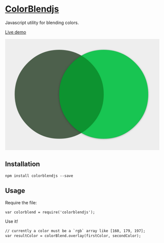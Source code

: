 # [ColorBlendjs](http://javierbyte.github.io/colorblendjs/)

Javascript utility for blending colors.

[Live demo](http://javierbyte.github.io/colorblendjs/)

[![colorblendjs](screenshot.jpg)](http://javierbyte.github.io/colorblendjs/)

## Installation

    npm install colorblendjs --save

## Usage

Require the file:

    var colorblend = require('colorblendjs');

Use it!

    // currently a color must be a `rgb` array like [160, 179, 197];
    var resultColor = colorBlend.overlay(firstColor, secondColor);





